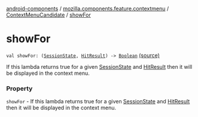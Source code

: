 [android-components](../../index.md) / [mozilla.components.feature.contextmenu](../index.md) / [ContextMenuCandidate](index.md) / [showFor](./show-for.md)

# showFor

`val showFor: (`[`SessionState`](../../mozilla.components.browser.state.state/-session-state/index.md)`, `[`HitResult`](../../mozilla.components.concept.engine/-hit-result/index.md)`) -> `[`Boolean`](https://kotlinlang.org/api/latest/jvm/stdlib/kotlin/-boolean/index.html) [(source)](https://github.com/mozilla-mobile/android-components/blob/master/components/feature/contextmenu/src/main/java/mozilla/components/feature/contextmenu/ContextMenuCandidate.kt#L33)

If this lambda returns true for a given [SessionState](../../mozilla.components.browser.state.state/-session-state/index.md) and [HitResult](../../mozilla.components.concept.engine/-hit-result/index.md) then it
will be displayed in the context menu.

### Property

`showFor` - If this lambda returns true for a given [SessionState](../../mozilla.components.browser.state.state/-session-state/index.md) and [HitResult](../../mozilla.components.concept.engine/-hit-result/index.md) then it
will be displayed in the context menu.